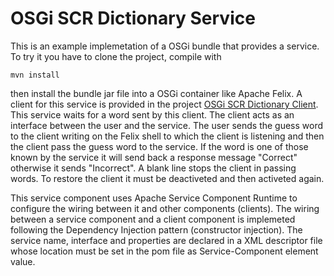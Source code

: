 OSGi SCR Dictionary Service
=============================================
This is an example implemetation of a OSGi bundle that provides a service. 
To try it you have to clone the project, compile with

    mvn install

then install the bundle jar file into a OSGi container like Apache Felix. A client for this service is provided in the project
[OSGi SCR Dictionary Client](https://github.com/luigiselmi/it.datiaperti.osgi.scr.xml.dictionary.client). This service waits for a word sent by this client. The client acts as an interface between 
the user and the service. The user sends the guess word to the client writing on the Felix shell to which the client is listening and then
the client pass the guess word to the service. If the word is one of those known by the service it will send back a response message 
"Correct" otherwise it sends "Incorrect". A blank line stops the client in passing words. To restore the client it must be deactiveted
and then activeted again.

This service component uses Apache Service Component Runtime to configure the wiring between it and other components (clients).
The wiring between a service component and a client component is implemeted following the Dependency Injection pattern (constructor injection). 
The service name, interface and properties are declared in a XML descriptor file whose location must be set in the pom file 
as Service-Component element value.

